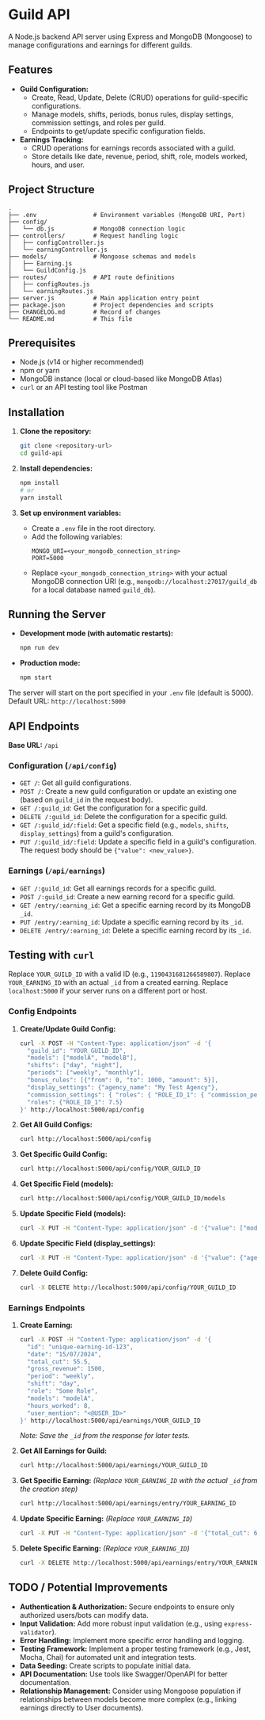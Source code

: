 # Guild API

A Node.js backend API server using Express and MongoDB (Mongoose) to manage configurations and earnings for different guilds.

## Features

*   **Guild Configuration:**
    *   Create, Read, Update, Delete (CRUD) operations for guild-specific configurations.
    *   Manage models, shifts, periods, bonus rules, display settings, commission settings, and roles per guild.
    *   Endpoints to get/update specific configuration fields.
*   **Earnings Tracking:**
    *   CRUD operations for earnings records associated with a guild.
    *   Store details like date, revenue, period, shift, role, models worked, hours, and user.

## Project Structure

```
.
├── .env                # Environment variables (MongoDB URI, Port)
├── config/
│   └── db.js           # MongoDB connection logic
├── controllers/        # Request handling logic
│   ├── configController.js
│   └── earningController.js
├── models/             # Mongoose schemas and models
│   ├── Earning.js
│   └── GuildConfig.js
├── routes/             # API route definitions
│   ├── configRoutes.js
│   └── earningRoutes.js
├── server.js           # Main application entry point
├── package.json        # Project dependencies and scripts
├── CHANGELOG.md        # Record of changes
└── README.md           # This file
```

## Prerequisites

*   Node.js (v14 or higher recommended)
*   npm or yarn
*   MongoDB instance (local or cloud-based like MongoDB Atlas)
*   `curl` or an API testing tool like Postman

## Installation

1.  **Clone the repository:**
    ```bash
    git clone <repository-url>
    cd guild-api
    ```

2.  **Install dependencies:**
    ```bash
    npm install
    # or
    yarn install
    ```

3.  **Set up environment variables:**
    *   Create a `.env` file in the root directory.
    *   Add the following variables:
        ```env
        MONGO_URI=<your_mongodb_connection_string>
        PORT=5000
        ```
    *   Replace `<your_mongodb_connection_string>` with your actual MongoDB connection URI (e.g., `mongodb://localhost:27017/guild_db` for a local database named `guild_db`).

## Running the Server

*   **Development mode (with automatic restarts):**
    ```bash
    npm run dev
    ```
*   **Production mode:**
    ```bash
    npm start
    ```

The server will start on the port specified in your `.env` file (default is 5000). Default URL: `http://localhost:5000`

## API Endpoints

**Base URL:** `/api`

### Configuration (`/api/config`)

*   `GET /`: Get all guild configurations.
*   `POST /`: Create a new guild configuration or update an existing one (based on `guild_id` in the request body).
*   `GET /:guild_id`: Get the configuration for a specific guild.
*   `DELETE /:guild_id`: Delete the configuration for a specific guild.
*   `GET /:guild_id/:field`: Get a specific field (e.g., `models`, `shifts`, `display_settings`) from a guild's configuration.
*   `PUT /:guild_id/:field`: Update a specific field in a guild's configuration. The request body should be `{"value": <new_value>}`.

### Earnings (`/api/earnings`)

*   `GET /:guild_id`: Get all earnings records for a specific guild.
*   `POST /:guild_id`: Create a new earning record for a specific guild.
*   `GET /entry/:earning_id`: Get a specific earning record by its MongoDB `_id`.
*   `PUT /entry/:earning_id`: Update a specific earning record by its `_id`.
*   `DELETE /entry/:earning_id`: Delete a specific earning record by its `_id`.

## Testing with `curl`

Replace `YOUR_GUILD_ID` with a valid ID (e.g., `1190431681266589807`). Replace `YOUR_EARNING_ID` with an actual `_id` from a created earning.
Replace `localhost:5000` if your server runs on a different port or host.

### Config Endpoints

1.  **Create/Update Guild Config:**
    ```bash
    curl -X POST -H "Content-Type: application/json" -d '{
      "guild_id": "YOUR_GUILD_ID",
      "models": ["modelA", "modelB"],
      "shifts": ["day", "night"],
      "periods": ["weekly", "monthly"],
      "bonus_rules": [{"from": 0, "to": 1000, "amount": 5}],
      "display_settings": {"agency_name": "My Test Agency"},
      "commission_settings": { "roles": { "ROLE_ID_1": { "commission_percentage": 7.5 } } },
      "roles": {"ROLE_ID_1": 7.5}
    }' http://localhost:5000/api/config
    ```

2.  **Get All Guild Configs:**
    ```bash
    curl http://localhost:5000/api/config
    ```

3.  **Get Specific Guild Config:**
    ```bash
    curl http://localhost:5000/api/config/YOUR_GUILD_ID
    ```

4.  **Get Specific Field (models):**
    ```bash
    curl http://localhost:5000/api/config/YOUR_GUILD_ID/models
    ```

5.  **Update Specific Field (models):**
    ```bash
    curl -X PUT -H "Content-Type: application/json" -d '{"value": ["modelA", "modelB", "modelC"]}' http://localhost:5000/api/config/YOUR_GUILD_ID/models
    ```

6.  **Update Specific Field (display_settings):**
    ```bash
    curl -X PUT -H "Content-Type: application/json" -d '{"value": {"agency_name": "Updated Agency Name", "show_average": false}}' http://localhost:5000/api/config/YOUR_GUILD_ID/display_settings
    ```

7.  **Delete Guild Config:**
    ```bash
    curl -X DELETE http://localhost:5000/api/config/YOUR_GUILD_ID
    ```

### Earnings Endpoints

1.  **Create Earning:**
    ```bash
    curl -X POST -H "Content-Type: application/json" -d '{
      "id": "unique-earning-id-123",
      "date": "15/07/2024",
      "total_cut": 55.5,
      "gross_revenue": 1500,
      "period": "weekly",
      "shift": "day",
      "role": "Some Role",
      "models": "modelA",
      "hours_worked": 8,
      "user_mention": "<@USER_ID>"
    }' http://localhost:5000/api/earnings/YOUR_GUILD_ID
    ```
    *Note: Save the `_id` from the response for later tests.* 

2.  **Get All Earnings for Guild:**
    ```bash
    curl http://localhost:5000/api/earnings/YOUR_GUILD_ID
    ```

3.  **Get Specific Earning:**
    *(Replace `YOUR_EARNING_ID` with the actual `_id` from the creation step)*
    ```bash
    curl http://localhost:5000/api/earnings/entry/YOUR_EARNING_ID
    ```

4.  **Update Specific Earning:**
    *(Replace `YOUR_EARNING_ID`)*
    ```bash
    curl -X PUT -H "Content-Type: application/json" -d '{"total_cut": 60.0, "hours_worked": 8.5}' http://localhost:5000/api/earnings/entry/YOUR_EARNING_ID
    ```

5.  **Delete Specific Earning:**
    *(Replace `YOUR_EARNING_ID`)*
    ```bash
    curl -X DELETE http://localhost:5000/api/earnings/entry/YOUR_EARNING_ID
    ```

## TODO / Potential Improvements

*   **Authentication & Authorization:** Secure endpoints to ensure only authorized users/bots can modify data.
*   **Input Validation:** Add more robust input validation (e.g., using `express-validator`).
*   **Error Handling:** Implement more specific error handling and logging.
*   **Testing Framework:** Implement a proper testing framework (e.g., Jest, Mocha, Chai) for automated unit and integration tests.
*   **Data Seeding:** Create scripts to populate initial data.
*   **API Documentation:** Use tools like Swagger/OpenAPI for better documentation.
*   **Relationship Management:** Consider using Mongoose population if relationships between models become more complex (e.g., linking earnings directly to User documents).
